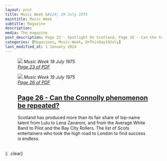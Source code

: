 ```yaml
---
layout: post
title: Music Week &#124; 19 July 1975
maintitle: Music Week
subtitle: Magazine
description: 
media: The magazine
post_description: Page 23 - Spotlight On Scotland, Page 26 - Can the Connolly phenomenon be repeated?
categories: [Magazines, Music-Week, OnThisDay19July]
last_modified_at: 1 January 2024
---
```


<figure class="fig1">
<a href="/assets/images/magazines/1975-07-19-Music-Week-page-23.png"><img src="/assets/images/magazines/1975-07-19-Music-Week-page-23.png" class="full-width zoom-in" /></a>
<cite>Music Week 19 July 1975<br /><a class="external-link" href="https://www.worldradiohistory.com/UK/Music-Week/1975/Music-Week-1975-07-19.pdf#page=23">Page 23 of PDF</a></cite>
</figure>

<figure class="fig2">
<a href="/assets/images/magazines/1975-07-19-Music-Week-page-26.png"><img src="/assets/images/magazines/1975-07-19-Music-Week-page-26.png" class="full-width zoom-in" /></a>
<cite>Music Week 19 July 1975<br /><a class="external-link" href="https://www.worldradiohistory.com/UK/Music-Week/1975/Music-Week-1975-07-19.pdf#page=26">Page 26 of PDF</a></cite>
</figure>

<figure class="fig3">
<h2 id="page-26"><a href="#page-26">Page 26 - Can the Connolly phenomenon be repeated?</a></h2>
Scotland has produced more than its fair share of lop-name talent from Lulu to Lena Zavaroni, and from the Average White Band to Pilot and the Bay City Rollers. The list of Scots entertainers who took the high road to London to find success is endless.
</figure>

<br />{: .clear}

